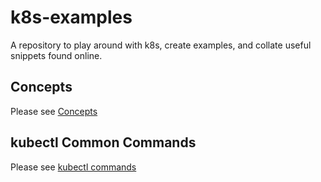 # k8s-examples
A repository to play around with k8s, create examples, and collate useful snippets found online.

## Concepts

Please see [Concepts](./docs/CONCEPTS.md)

## kubectl Common Commands

 Please see [kubectl commands](./docs/COMMANDS.md)


